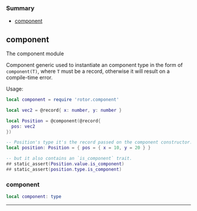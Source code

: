 ### Summary
* [component](#component)

## component

The component module

Component generic used to instantiate an component type in the form of `component(T)`, where
`T` must be a record, otherwise it will result on a compile-time error.

Usage:

```lua
local component = require 'rotor.component'

local vec2 = @record{ x: number, y: number }

local Position = @component(@record{
  pos: vec2
})

-- Position's type it's the record passed on the component constructor.
local position: Position = { pos = { x = 10, y = 20 } }

-- but it also contains an `is_component` trait.
## static_assert(Position.value.is_component)
## static_assert(position.type.is_component)
```

### component

```lua
local component: type
```



---
